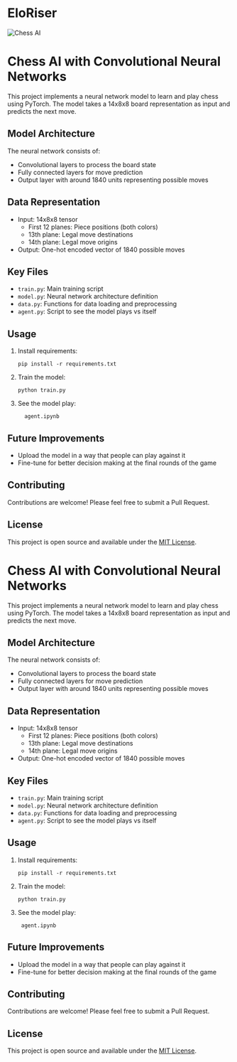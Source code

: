 # EloRiser
![Chess AI](C:\Users\nicod\OneDrive\Escritorio\Coding\EloRiser\assets\training_loss.PNG)

# Chess AI with Convolutional Neural Networks

This project implements a neural network model to learn and play chess using PyTorch. The model takes a 14x8x8 board representation as input and predicts the next move.

## Model Architecture

The neural network consists of:
- Convolutional layers to process the board state
- Fully connected layers for move prediction
- Output layer with around 1840 units representing possible moves

## Data Representation

- Input: 14x8x8 tensor
   - First 12 planes: Piece positions (both colors)
   - 13th plane: Legal move destinations
   - 14th plane: Legal move origins
- Output: One-hot encoded vector of 1840 possible moves

## Key Files

- `train.py`: Main training script
- `model.py`: Neural network architecture definition
- `data.py`: Functions for data loading and preprocessing
- `agent.py`: Script to see the model plays vs itself

## Usage

1. Install requirements:
    ```
    pip install -r requirements.txt
    ```

2. Train the model:
    ```
    python train.py
    ```

3. See the model play:
    ```
      agent.ipynb
    ```

## Future Improvements

- Upload the model in a way that people can play against it
- Fine-tune for better decision making at the final rounds of the game

## Contributing

Contributions are welcome! Please feel free to submit a Pull Request.

## License

This project is open source and available under the [MIT License](LICENSE).
# Chess AI with Convolutional Neural Networks

This project implements a neural network model to learn and play chess using PyTorch. The model takes a 14x8x8 board representation as input and predicts the next move.

## Model Architecture

The neural network consists of:
- Convolutional layers to process the board state
- Fully connected layers for move prediction
- Output layer with around 1840 units representing possible moves

## Data Representation

- Input: 14x8x8 tensor
  - First 12 planes: Piece positions (both colors)
  - 13th plane: Legal move destinations
  - 14th plane: Legal move origins
- Output: One-hot encoded vector of 1840 possible moves

## Key Files

- `train.py`: Main training script
- `model.py`: Neural network architecture definition
- `data.py`: Functions for data loading and preprocessing
- `agent.py`: Script to see the model plays vs itself

## Usage

1. Install requirements:
   ```
   pip install -r requirements.txt
   ```

2. Train the model:
   ```
   python train.py
   ```

3. See the model play:
   ```
    agent.ipynb
   ```

## Future Improvements

- Upload the model in a way that people can play against it
- Fine-tune for better decision making at the final rounds of the game

## Contributing

Contributions are welcome! Please feel free to submit a Pull Request.

## License

This project is open source and available under the [MIT License](LICENSE).